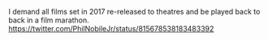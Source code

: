 I demand all films set in 2017  re-released to theatres and be played back to back in a film marathon. https://twitter.com/PhilNobileJr/status/815678538183483392